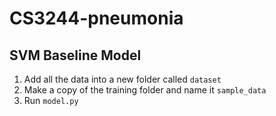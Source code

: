 # CS3244-pneumonia

## SVM Baseline Model
1. Add all the data into a new folder called ```dataset```
2. Make a copy of the training folder and name it ```sample_data```
3. Run ```model.py```